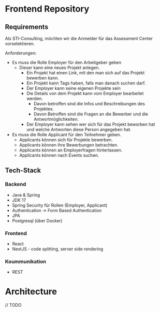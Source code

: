 # Frontend Repository

## Requirements

Als STI-Consulting, möchten wir die Anmelder für das Assessment Center vorselektieren. 

Anforderungen: 
* Es muss die Rolle Employer für den Arbeitgeber geben 
	* Dieser kann eine neues Projekt anlegen.
		* Ein Projekt hat einen Link, mit den man sich auf das Projekt bewerben kann. 
		* Ein Projekt kann Tags haben, falls man danach suchen darf. 
		* Der Employer kann seine eigenen Projekte sein 
		* Die Details von dem Projekt kann vom Employer bearbeitet werden. 
			* Davon betroffen sind die Infos und Beschreibungen des Projektes. 
			* Davon Betroffen sind die Fragen an die Bewerber und die Antwortmöglichkeiten. 
		* Der Employer kann sehen wer sich für das Projekt beworben hat und welche Antworten diese Person angegeben hat. 
* Es muss die Rolle Applicant für den Teilnehmer geben.
	* Applicants können sich für Projekte bewerben. 
	* Applicants können ihre Bewerbungen betrachten. 
	* Applicants können an Employerfragen hinterlassen. 
	* Applicants können nach Events suchen.
	
## Tech-Stack
### Backend
* Java & Spring
* JDK 17
* Spring Security für Rollen (Employer, Applicant)
* Authentication → Form Based Authentication
* JPA
* Postgresql (über Docker)
### Frontend
* React
* NextJS - code splitting, server side rendering
### Koummunikation
* REST

# Architecture
// TODO
	
